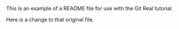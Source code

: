 This is an example of a README file for use with the Git Real tutorial.

Here is a change to that original file.
